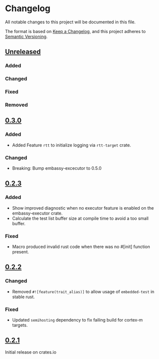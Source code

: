 # Changelog

All notable changes to this project will be documented in this file.

The format is based on [Keep a Changelog](https://keepachangelog.com/en/1.0.0/),
and this project adheres to [Semantic Versioning](https://semver.org/spec/v2.0.0.html).
## [Unreleased]
### Added

### Changed

### Fixed

### Removed

## [0.3.0]
### Added
- Added Feature `rtt` to initialize logging via `rtt-target` crate.

### Changed
- Breaking: Bump embassy-excecutor to 0.5.0

## [0.2.3]
### Added
- Show improved diagnostic when no executor feature is enabled on the embassy-executor crate.
- Calculate the test list buffer size at compile time to avoid a too small buffer.

### Fixed
- Macro produced invalid rust code when there was no #[init] function present.

## [0.2.2]
### Changed
- Removed `#![feature(trait_alias)]` to allow usage of `embedded-test` in stable rust.

### Fixed
- Updated `semihosting` dependency to fix failing build for cortex-m targets.

## [0.2.1]
Initial release on crates.io

[unreleased]: https://github.com/probe-rs/embedded-test/compare/v0.3.0...master
[0.3.0]: https://github.com/probe-rs/embedded-test/compare/v0.2.3...v0.3.0
[0.2.3]: https://github.com/probe-rs/embedded-test/compare/v0.2.2...v0.2.3
[0.2.2]: https://github.com/probe-rs/embedded-test/compare/v0.2.1...v0.2.2
[0.2.1]: https://github.com/probe-rs/embedded-test/releases/tag/v0.2.1
